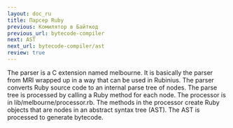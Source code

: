 ```yaml
---
layout: doc_ru
title: Парсер Ruby
previous: Комилятор в Байткод
previous_url: bytecode-compiler
next: AST
next_url: bytecode-compiler/ast
review: true
---
```


The parser is a C extension named melbourne. It is basically the parser from
MRI wrapped up in a way that can be used in Rubinius. The parser converts Ruby
source code to an internal parse tree of nodes. The parse tree is processed by
calling a Ruby method for each node. The processor is in
lib/melbourne/processor.rb. The methods in the processor create Ruby objects
that are nodes in an abstract syntax tree (AST). The AST is processed to
generate bytecode.
